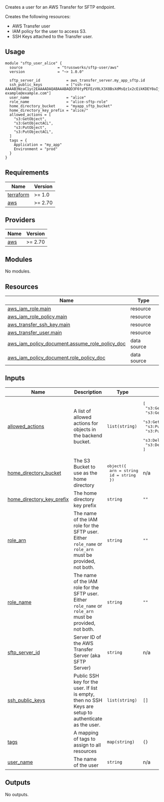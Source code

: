 Creates a user for an AWS Transfer for SFTP endpoint.

Creates the following resources:

* AWS Transfer user
* IAM policy for the user to access S3.
* SSH Keys attached to the Transfer user.

## Usage

```hcl
module "sftp_user_alice" {
  source                = "trussworks/sftp-user/aws"
  version               = "~> 1.0.0"

  sftp_server_id            = aws_transfer_server.my_app_sftp.id
  ssh_public_keys           = ["ssh-rsa AAAAB3NzaC1yc2EAAAADAQABAAABAQD3F6tyPEFEzV0LX3X8BsXdMsQz1x2cEikKDEY0aIj41qgxMCP/iteneqXSIFZBp5vizPvaoIR3Um9xK7PGoW8giupGn+EPuxIA4cDM4vzOqOkiMPhz5XK0whEjkVzTo4+S0puvDZuwIsdiW9mxhJc7tgBNL0cYlWSYVkz4G/fslNfRPW5mYAM49f4fhtxPb5ok4Q2Lg9dPKVHO/Bgeu5woMc7RY0p1ej6D4CKFE6lymSDJpW0YHX/wqE9+cfEauh7xZcG0q9t2ta6F6fmX0agvpFyZo8aFbXeUBr7osSCJNgvavWbM/06niWrOvYX2xwWdhXmXSrbX8ZbabVohBK41 example@example.com"]
  user_name                 = "alice"
  role_name                 = "alice-sftp-role"
  home_directory_bucket     = "myapp_sftp_bucket"
  home_directory_key_prefix = "alice/"
  allowed_actions = [
    "s3:GetObject",
    "s3:GetObjectACL",
    "s3:PutObject",
    "s3:PutObjectACL",
  ]
  tags = {
    Application = "my_app"
    Environment = "prod"
  }
}
```

<!-- BEGIN_TF_DOCS -->
## Requirements

| Name | Version |
|------|---------|
| <a name="requirement_terraform"></a> [terraform](#requirement\_terraform) | >= 1.0 |
| <a name="requirement_aws"></a> [aws](#requirement\_aws) | >= 2.70 |

## Providers

| Name | Version |
|------|---------|
| <a name="provider_aws"></a> [aws](#provider\_aws) | >= 2.70 |

## Modules

No modules.

## Resources

| Name | Type |
|------|------|
| [aws_iam_role.main](https://registry.terraform.io/providers/hashicorp/aws/latest/docs/resources/iam_role) | resource |
| [aws_iam_role_policy.main](https://registry.terraform.io/providers/hashicorp/aws/latest/docs/resources/iam_role_policy) | resource |
| [aws_transfer_ssh_key.main](https://registry.terraform.io/providers/hashicorp/aws/latest/docs/resources/transfer_ssh_key) | resource |
| [aws_transfer_user.main](https://registry.terraform.io/providers/hashicorp/aws/latest/docs/resources/transfer_user) | resource |
| [aws_iam_policy_document.assume_role_policy_doc](https://registry.terraform.io/providers/hashicorp/aws/latest/docs/data-sources/iam_policy_document) | data source |
| [aws_iam_policy_document.role_policy_doc](https://registry.terraform.io/providers/hashicorp/aws/latest/docs/data-sources/iam_policy_document) | data source |

## Inputs

| Name | Description | Type | Default | Required |
|------|-------------|------|---------|:--------:|
| <a name="input_allowed_actions"></a> [allowed\_actions](#input\_allowed\_actions) | A list of allowed actions for objects in the backend bucket. | `list(string)` | <pre>[<br>  "s3:GetObject",<br>  "s3:GetObjectACL",<br>  "s3:GetObjectVersion",<br>  "s3:PutObject",<br>  "s3:PutObjectACL",<br>  "s3:DeleteObject",<br>  "s3:DeleteObjectVersion"<br>]</pre> | no |
| <a name="input_home_directory_bucket"></a> [home\_directory\_bucket](#input\_home\_directory\_bucket) | The S3 Bucket to use as the home directory | <pre>object({<br>    arn = string<br>    id  = string<br>  })</pre> | n/a | yes |
| <a name="input_home_directory_key_prefix"></a> [home\_directory\_key\_prefix](#input\_home\_directory\_key\_prefix) | The home directory key prefix | `string` | `""` | no |
| <a name="input_role_arn"></a> [role\_arn](#input\_role\_arn) | The name of the IAM role for the SFTP user. Either `role_name` or `role_arn` must be provided, not both. | `string` | `""` | no |
| <a name="input_role_name"></a> [role\_name](#input\_role\_name) | The name of the IAM role for the SFTP user. Either `role_name` or `role_arn` must be provided, not both. | `string` | `""` | no |
| <a name="input_sftp_server_id"></a> [sftp\_server\_id](#input\_sftp\_server\_id) | Server ID of the AWS Transfer Server (aka SFTP Server) | `string` | n/a | yes |
| <a name="input_ssh_public_keys"></a> [ssh\_public\_keys](#input\_ssh\_public\_keys) | Public SSH key for the user.  If list is empty, then no SSH Keys are setup to authenticate as the user. | `list(string)` | `[]` | no |
| <a name="input_tags"></a> [tags](#input\_tags) | A mapping of tags to assign to all resources | `map(string)` | `{}` | no |
| <a name="input_user_name"></a> [user\_name](#input\_user\_name) | The name of the user | `string` | n/a | yes |

## Outputs

No outputs.
<!-- END_TF_DOCS -->
